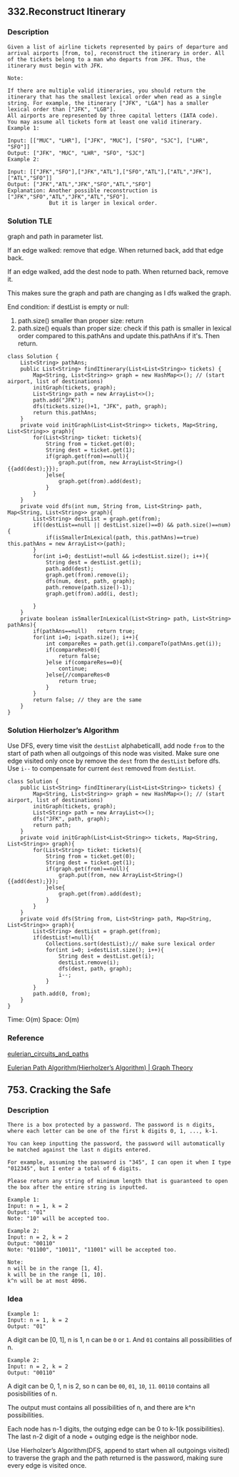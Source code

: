 ## 332.Reconstruct Itinerary

### Description

```
Given a list of airline tickets represented by pairs of departure and arrival airports [from, to], reconstruct the itinerary in order. All of the tickets belong to a man who departs from JFK. Thus, the itinerary must begin with JFK.

Note:

If there are multiple valid itineraries, you should return the itinerary that has the smallest lexical order when read as a single string. For example, the itinerary ["JFK", "LGA"] has a smaller lexical order than ["JFK", "LGB"].
All airports are represented by three capital letters (IATA code).
You may assume all tickets form at least one valid itinerary.
Example 1:

Input: [["MUC", "LHR"], ["JFK", "MUC"], ["SFO", "SJC"], ["LHR", "SFO"]]
Output: ["JFK", "MUC", "LHR", "SFO", "SJC"]
Example 2:

Input: [["JFK","SFO"],["JFK","ATL"],["SFO","ATL"],["ATL","JFK"],["ATL","SFO"]]
Output: ["JFK","ATL","JFK","SFO","ATL","SFO"]
Explanation: Another possible reconstruction is ["JFK","SFO","ATL","JFK","ATL","SFO"].
             But it is larger in lexical order.
```

### Solution TLE

graph and path in parameter list.

If an edge walked: remove that edge. When returned back, add that edge back.

If an edge walked, add the dest node to path. When returned back, remove it.

This makes sure the graph and path are changing as I dfs walked the graph.

End condition: if destList is empty or null:
1. path.size() smaller than proper size: return
2. path.size() equals than proper size: check if this path is smaller in lexical order compared to this.pathAns and update this.pathAns if it's. Then return.

```
class Solution {
    List<String> pathAns;
    public List<String> findItinerary(List<List<String>> tickets) {
        Map<String, List<String>> graph = new HashMap<>(); // (start airport, list of destinations)
        initGraph(tickets, graph);
        List<String> path = new ArrayList<>();
        path.add("JFK");
        dfs(tickets.size()+1, "JFK", path, graph);
        return this.pathAns;
    }
    private void initGraph(List<List<String>> tickets, Map<String, List<String>> graph){
        for(List<String> ticket: tickets){
            String from = ticket.get(0);
            String dest = ticket.get(1);
            if(graph.get(from)==null){
                graph.put(from, new ArrayList<String>(){{add(dest);}});             
            }else{
                graph.get(from).add(dest);
            }
        }
    }
    private void dfs(int num, String from, List<String> path, Map<String, List<String>> graph){
        List<String> destList = graph.get(from);
        if((destList==null || destList.size()==0) && path.size()==num){
            if(isSmallerInLexical(path, this.pathAns)==true)    this.pathAns = new ArrayList<>(path);
        }
        for(int i=0; destList!=null && i<destList.size(); i++){
            String dest = destList.get(i);
            path.add(dest);
            graph.get(from).remove(i);
            dfs(num, dest, path, graph);
            path.remove(path.size()-1);
            graph.get(from).add(i, dest);

        }
    }
    private boolean isSmallerInLexical(List<String> path, List<String> pathAns){
        if(pathAns==null)   return true;
        for(int i=0; i<path.size(); i++){
            int compareRes = path.get(i).compareTo(pathAns.get(i));
            if(compareRes>0){
                return false;
            }else if(compareRes==0){
                continue;
            }else{//compareRes<0
                return true;
            }
        }
        return false; // they are the same
    }
}
```

### Solution Hierholzer’s Algorithm

Use DFS, every time visit the `destList` alphabeticalll, add node `from` to the start of path when all outgoings of this node was visited. Make sure one edge visited only once by remove the `dest` from the `destList` before dfs. Use `i--` to compensate for current `dest` removed from `destList`.

```
class Solution {
    public List<String> findItinerary(List<List<String>> tickets) {
        Map<String, List<String>> graph = new HashMap<>(); // (start airport, list of destinations)
        initGraph(tickets, graph);
        List<String> path = new ArrayList<>();
        dfs("JFK", path, graph);
        return path;
    }
    private void initGraph(List<List<String>> tickets, Map<String, List<String>> graph){
        for(List<String> ticket: tickets){
            String from = ticket.get(0);
            String dest = ticket.get(1);
            if(graph.get(from)==null){
                graph.put(from, new ArrayList<String>(){{add(dest);}});             
            }else{
                graph.get(from).add(dest);
            }
        }
    }
    private void dfs(String from, List<String> path, Map<String, List<String>> graph){
        List<String> destList = graph.get(from);
        if(destList!=null){
            Collections.sort(destList);// make sure lexical order
            for(int i=0; i<destList.size(); i++){
                String dest = destList.get(i);
                destList.remove(i);
                dfs(dest, path, graph);
                i--;
            }    
        }
        path.add(0, from);
    }
}
```

Time: O(m)
Space: O(m)

### Reference

[eulerian_circuits_and_paths](https://github.com/williamfiset/Algorithms/blob/master/slides/graphtheory/eulerian_circuits_and_paths.pdf)

[Eulerian Path Algorithm(Hierholzer’s Algorithm) | Graph Theory
](https://www.youtube.com/watch?v=8MpoO2zA2l4)

## 753. Cracking the Safe

### Description

```
There is a box protected by a password. The password is n digits, where each letter can be one of the first k digits 0, 1, ..., k-1.

You can keep inputting the password, the password will automatically be matched against the last n digits entered.

For example, assuming the password is "345", I can open it when I type "012345", but I enter a total of 6 digits.

Please return any string of minimum length that is guaranteed to open the box after the entire string is inputted.

Example 1:
Input: n = 1, k = 2
Output: "01"
Note: "10" will be accepted too.

Example 2:
Input: n = 2, k = 2
Output: "00110"
Note: "01100", "10011", "11001" will be accepted too.

Note:
n will be in the range [1, 4].
k will be in the range [1, 10].
k^n will be at most 4096.
```

### Idea

```
Example 1:
Input: n = 1, k = 2
Output: "01"
```

A digit can be [0, 1], n is 1, n can be `0` or `1`. And `01` contains all possibilities of n.

```
Example 2:
Input: n = 2, k = 2
Output: "00110"
```

A digit can be 0, 1, n is 2, so n can be `00`, `01`, `10`, `11`. `00110` contains all posisbilities of n.

The output must contains all possibilities of n, and there are k^n possibilities.

Each node has n-1 digits, the outging edge can be 0 to k-1(k possibilities). The last n-2 digit of a node + outging edge is the neighbor node.

Use Hierholzer’s Algorithm(DFS, append to start when all outgoings visited) to traverse the graph and the path returned is the password, making sure every edge is visited once.